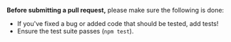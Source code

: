 **Before submitting a pull request,** please make sure the following is done:

- If you've fixed a bug or added code that should be tested, add tests!
- Ensure the test suite passes (`npm test`).
